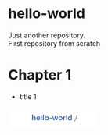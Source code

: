 # hello-world
Just another repository.  
First repository from scratch
# Chapter 1
* title 1  

![hello](images/hello.png)
